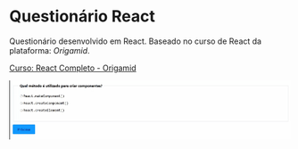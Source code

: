 # Questionário React

Questionário desenvolvido em React. Baseado no curso de React da plataforma: _Origamid_.

[Curso: React Completo - Origamid](https://www.origamid.com/curso/react-completo/)

![App](documentacao/app-questionario.gif)
